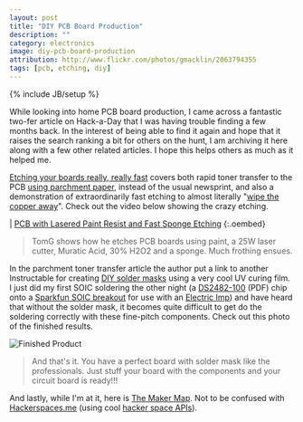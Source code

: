 ```yaml
---
layout: post
title: "DIY PCB Board Production"
description: ""
category: electronics
image: diy-pcb-board-production
attribution: http://www.flickr.com/photos/gmacklin/2063794355
tags: [pcb, etching, diy]
---
```

{% include JB/setup %}

While looking into home PCB board production, I came across a fantastic two-fer article on
Hack-a-Day that I was having trouble finding a few months back. In the interest of being able to
find it again and hope that it raises the search ranking a bit for others on the hunt, I am
archiving it here along with a few other related articles. I hope this helps others as much as it
helped me.

[Etching your boards really, really fast][hackaday] covers both rapid toner transfer to the PCB
[using parchment paper][parchment], instead of the usual newsprint, and also a demonstration of
extraordinarily fast etching to almost literally "[wipe the copper away][copper]". Check out the
video below showing the crazy etching.

[hackaday]: http://hackaday.com/2012/04/30/etching-your-own-boards-really-really-fast/
[parchment]: http://www.instructables.com/id/Toner-transfer-no-soak-high-quality-double-sided/?ALLSTEPS
[copper]: http://milwaukeemakerspace.org/2012/04/pcb-with-lasered-paint-resist-and-fast-sponge-etching/

| [PCB with Lasered Paint Resist and Fast Sponge Etching](http://www.youtube.com/watch?feature=player_embedded&v=OTGZcY7WyYI)
{:.oembed}

> TomG shows how he etches PCB boards using paint, a 25W laser cutter, Muratic Acid, 30% H2O2 and a
> sponge. Much frothing ensues.

In the parchment toner transfer article the author put a link to another Instructable for creating
[DIY solder masks][masks] using a very cool UV curing film. I just did my first SOIC soldering the
other night (a [DS2482-100][] (PDF) chip onto a [Sparkfun SOIC breakout][breakout] for use with an
[Electric Imp][imp]) and have heard that without the solder mask, it becomes quite difficult to get
do the soldering correctly with these fine-pitch components. Check out this photo of the finished
results.

[masks]: http://www.instructables.com/id/Dry-Film-Solder-Mask/?ALLSTEPS
[ds2482-100]: http://datasheets.maximintegrated.com/en/ds/DS2482-100.pdf
[breakout]: https://www.sparkfun.com/products/494
[imp]: http://electricimp.com

![Finished Product](http://www.instructables.com/files/deriv/FFM/O4N3/H9T4LGZ0/FFMO4N3H9T4LGZ0.MEDIUM.jpg)

> And that's it.  You have a perfect board with solder mask like the professionals.
> Just stuff your board with the components and your circuit board is ready!!!

And lastly, while I'm at it, here is [The Maker Map][map]. Not to be confused with
[Hackerspaces.me][spaces] (using cool [hacker space APIs][apis]).

[map]: http://themakermap.com
[spaces]: http://hackerspaces.me
[apis]: http://hackerspaces.nl/spaceapi
